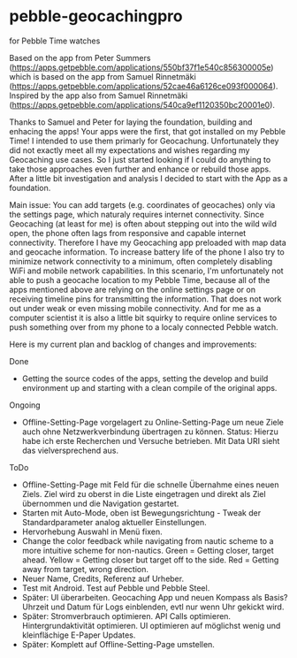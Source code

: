 # pebble-geocachingpro

<Geocaching Pro> for Pebble Time watches

Based on the <Get Back To> app from Peter Summers (https://apps.getpebble.com/applications/550bf37f1e540c856300005e) which is based on the <Get Back> app from Samuel Rinnetmäki (https://apps.getpebble.com/applications/52cae46a6126ce093f000064). Inspired by the <Find Cache> app also from Samuel Rinnetmäki (https://apps.getpebble.com/applications/540ca9ef1120350bc20001e0).

Thanks to Samuel and Peter for laying the foundation, building and enhacing the apps! Your apps were the first, that got installed on my Pebble Time! I intended to use them primarly for Geocachung. Unfortunately they did not exactly meet all my expectations and wishes regarding my Geocaching use cases. So I just started looking if I could do anything to take those approaches even further and enhance or rebuild those apps. After a little bit investigation and analysis I decided to start with the <Get Back To> App as a foundation.

Main issue: You can add targets (e.g. coordinates of geocaches) only via the settings page, which naturaly requires internet connectivity. Since Geocaching (at least for me) is often about stepping out into the wild wild open, the phone often lags from responsive and capable internet connectivity. Therefore I have my Geocaching app preloaded with map data and geocache information. To increase battery life of the phone I also try to minimize network connectivity to a minimum, often completely disabling WiFi and mobile network capabilities. In this scenario, I'm unfortunately not able to push a geocache location to my Pebble Time, because all of the apps mentioned above are relying on the online settings page or on receiving timeline pins for transmitting the information. That does not work out under weak or even missing mobile connectivity. And for me as a computer scientist it is also a little bit squirky to require online services to push something over from my phone to a localy connected Pebble watch.   

Here is my current plan and backlog of changes and improvements:

Done
- Getting the source codes of the apps, setting the develop and build environment up and starting with a clean compile of the original apps.

Ongoing
- Offline-Setting-Page vorgelagert zu Online-Setting-Page um neue Ziele auch ohne Netzwerkverbindung übertragen zu können. Status: Hierzu habe ich erste Recherchen und Versuche betrieben. Mit Data URI sieht das vielversprechend aus. 

ToDo
- Offline-Setting-Page mit Feld für die schnelle Übernahme eines neuen Ziels. Ziel wird zu oberst in die Liste eingetragen und direkt als Ziel übernommen und die Navigation gestartet.
- Starten mit Auto-Mode, oben ist Bewegungsrichtung - Tweak der Standardparameter analog aktueller Einstellungen. 
- Hervorhebung Auswahl in Menü fixen.
- Change the color feedback while navigating from nautic scheme to a more intuitive scheme for non-nautics. Green = Getting closer, target ahead. Yellow = Getting closer but target off to the side. Red = Getting away from target, wrong direction.
- Neuer Name, Credits, Referenz auf Urheber. 
- Test mit Android. Test auf Pebble und Pebble Steel. 
- Später: UI überarbeiten. Geocaching App und neuen Kompass als Basis? Uhrzeit und Datum für Logs einblenden, evtl nur wenn Uhr gekickt wird.
- Später: Stromverbrauch optimieren. API Calls optimieren. Hintergrundaktivität optimieren. UI optimieren auf möglichst wenig und kleinflächige E-Paper Updates. 
- Später: Komplett auf Offline-Setting-Page umstellen.

